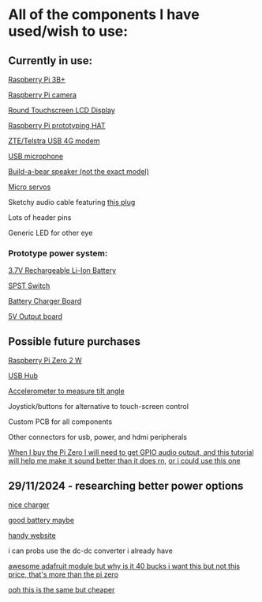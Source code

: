 # All of the components I have used/wish to use:
## Currently in use:

[Raspberry Pi 3B+](https://core-electronics.com.au/raspberry-pi-3-model-b-plus.html)

[Raspberry Pi camera](https://core-electronics.com.au/raspberry-pi-camera-board-v2-8-megapixels-38552.html)

[Round Touchscreen LCD Display](https://core-electronics.com.au/128inch-round-lcd-display-module-with-touch-240240-pixels.html)

[Raspberry Pi prototyping HAT](https://www.jaycar.com.au/prototyping-hat-for-raspberry-pi/p/XC9040)

[ZTE/Telstra USB 4G modem](https://www.officeworks.com.au/shop/officeworks/p/telstra-prepaid-4gx-usb-modem-telmf833v)

[USB microphone](https://www.officeworks.com.au/shop/officeworks/p/otto-usb-c-wired-lapel-microphone-otcck15lm)

[Build-a-bear speaker (not the exact model)](https://www.amazon.com.au/Aexit-Electroacoustic-External-13ry328qf203-Loudspeaker/dp/B07BDPJTB2)

[Micro servos](https://www.jaycar.com.au/arduino-compatible-9g-micro-servo-motor/p/YM2758)

Sketchy audio cable featuring [this plug](https://www.jaycar.com.au/3-5mm-gold-plug-4-pole/p/PP0138)

Lots of header pins

Generic LED for other eye

### Prototype power system:

[3.7V Rechargeable Li-Ion Battery](https://www.jaycar.com.au/18650-rechargeable-li-ion-battery-2600mah-3-7v-solder-tag/p/SB2313)

[SPST Switch](https://www.jaycar.com.au/spst-mini-rocker-switch/p/SK0984)

[Battery Charger Board](https://www.jaycar.com.au/duinotech-arduino-compatible-lithium-battery-usb-charger-module/p/XC4502)

[5V Output board](https://www.jaycar.com.au/duinotech-arduino-compatible-5v-dc-to-dc-converter-module/p/XC4512)

## Possible future purchases

[Raspberry Pi Zero 2 W](https://core-electronics.com.au/raspberry-pi-zero-2-w-wireless.html)

[USB Hub](https://core-electronics.com.au/adafruit-ch334f-mini-4-port-usb-hub-breakout.html)

[Accelerometer to measure tilt angle](https://core-electronics.com.au/adxl345-triple-axis-accelerometer-gy-291.html)

Joystick/buttons for alternative to touch-screen control

Custom PCB for all components

Other connectors for usb, power, and hdmi peripherals

[When I buy the Pi Zero I will need to get GPIO audio output, and this tutorial will help me make it sound better than it does rn](https://learn.adafruit.com/introducing-the-raspberry-pi-zero/audio-outputs), [or i could use this one](https://shallowsky.com/blog/hardware/pi-zero-audio.html)

## 29/11/2024 - researching better power options
[nice charger](https://core-electronics.com.au/makerverse-usb-c-lipo-charger.html)

[good battery maybe](https://core-electronics.com.au/polymer-lithium-ion-battery-2000mah-38459.html)

[handy website](https://www.circuitbasics.com/how-to-power-your-raspberry-pi-with-a-lithium-battery/)

i can probs use the dc-dc converter i already have

[awesome adafruit module but why is it 40 bucks i want this but not this price, that's more than the pi zero](https://core-electronics.com.au/powerboost-1000-charger-rechargeable-5v-lipo-usb-boost-at-1a-1000c.html)

[ooh this is the same but cheaper](https://core-electronics.com.au/powerboost-500-charger-rechargeable-5v-lipo-usb-boost-at-500ma.html)

